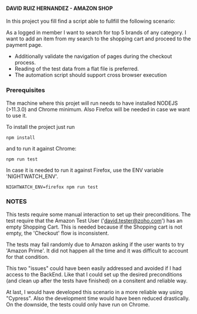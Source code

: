 #### DAVID RUIZ HERNANDEZ - AMAZON SHOP

In this project you fill find a script able to fullfill the following scenario: 

As a logged in member I want to search for top 5 brands of any category. I want to add an item from
my search to the shopping cart and proceed to the payment page.

- Additionally validate the navigation of pages during the checkout process.
- Reading of the test data from a flat file is preferred.
- The automation script should support cross browser execution

### Prerequisites

The machine where this projet will run needs to have installed NODEJS (>11.3.0) and Chrome minimum. Also Firefox will be needed in case we want to use it. 

To install the project just run

```npm install``` 

and to run it against Chrome:

```npm run test``` 

In case it is needed to run it against Firefox, use the ENV variable 'NIGHTWATCH_ENV'. 

```NIGHTWATCH_ENV=firefox npm run test```

### NOTES
This tests require some manual interaction to set up their preconditions. The test require that the Amazon Test User ('david.tester@zoho.com') has an empty Shopping Cart. This is needed because if the Shopping cart is not empty, the 'Checkout' flow is inconsistent. 

The tests may fail randomly due to Amazon asking if the user wants to try 'Amazon Prime'. It did not happen all the time and it was difficult to account for that condition. 

This two "issues" could have been easily addressed and avoided if I had access to the BackEnd. Like that I could set up the desired preconditions (and clean up after the tests have finished) on a consitent and reliable way.

At last, I would have developed this scenario in a more reliable way using "Cypress". Also the development time would have been reduced drastically. On the downside, the tests could only have run on Chrome. 